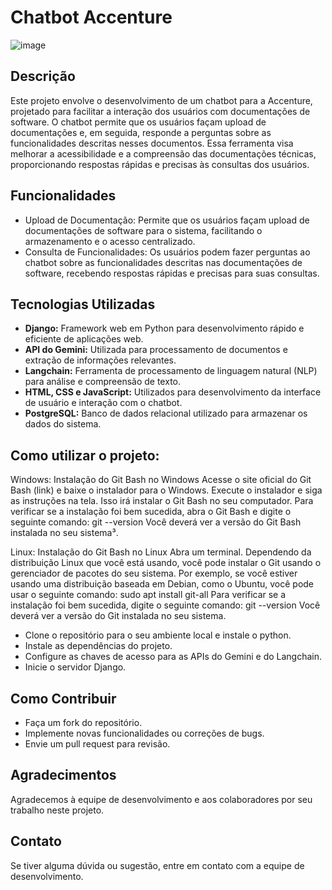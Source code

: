 # Chatbot Accenture

![image](https://github.com/Laislacerds/IA/assets/112042523/4dfa3bce-e3fb-4a7f-a2e2-4d0d16c7fbb3)



## Descrição
Este projeto envolve o desenvolvimento de um chatbot para a Accenture, projetado para facilitar a interação dos usuários com documentações de software. O chatbot permite que os usuários façam upload de documentações e, em seguida, responde a perguntas sobre as funcionalidades descritas nesses documentos. Essa ferramenta visa melhorar a acessibilidade e a compreensão das documentações técnicas, proporcionando respostas rápidas e precisas às consultas dos usuários.

## Funcionalidades
- Upload de Documentação: Permite que os usuários façam upload de documentações de software para o sistema, facilitando o armazenamento e o acesso centralizado.
- Consulta de Funcionalidades: Os usuários podem fazer perguntas ao chatbot sobre as funcionalidades descritas nas documentações de software, recebendo respostas rápidas e precisas para suas consultas.

## Tecnologias Utilizadas
- **Django:** Framework web em Python para desenvolvimento rápido e eficiente de aplicações web.
- **API do Gemini:** Utilizada para processamento de documentos e extração de informações relevantes.
- **Langchain:** Ferramenta de processamento de linguagem natural (NLP) para análise e compreensão de texto.
- **HTML, CSS e JavaScript:** Utilizados para desenvolvimento da interface de usuário e interação com o chatbot.
- **PostgreSQL:** Banco de dados relacional utilizado para armazenar os dados do sistema.

## Como utilizar o projeto:
Windows:
Instalação do Git Bash no Windows
Acesse o site oficial do Git Bash (link) e baixe o instalador para o Windows.
Execute o instalador e siga as instruções na tela. Isso irá instalar o Git Bash no seu computador.
Para verificar se a instalação foi bem sucedida, abra o Git Bash e digite o seguinte comando:
git --version
Você deverá ver a versão do Git Bash instalada no seu sistema³.

Linux:
Instalação do Git Bash no Linux
Abra um terminal.
Dependendo da distribuição Linux que você está usando, você pode instalar o Git usando o gerenciador de pacotes do seu sistema. Por exemplo, se você estiver usando uma distribuição baseada em Debian, como o Ubuntu, você pode usar o seguinte comando:
sudo apt install git-all
Para verificar se a instalação foi bem sucedida, digite o seguinte comando:
git --version
Você deverá ver a versão do Git instalada no seu sistema.

- Clone o repositório para o seu ambiente local e instale o python.
- Instale as dependências do projeto.
- Configure as chaves de acesso para as APIs do Gemini e do Langchain.
- Inicie o servidor Django.

## Como Contribuir
- Faça um fork do repositório.
- Implemente novas funcionalidades ou correções de bugs.
- Envie um pull request para revisão.

## Agradecimentos
Agradecemos à equipe de desenvolvimento e aos colaboradores por seu trabalho neste projeto.

## Contato
Se tiver alguma dúvida ou sugestão, entre em contato com a equipe de desenvolvimento.
